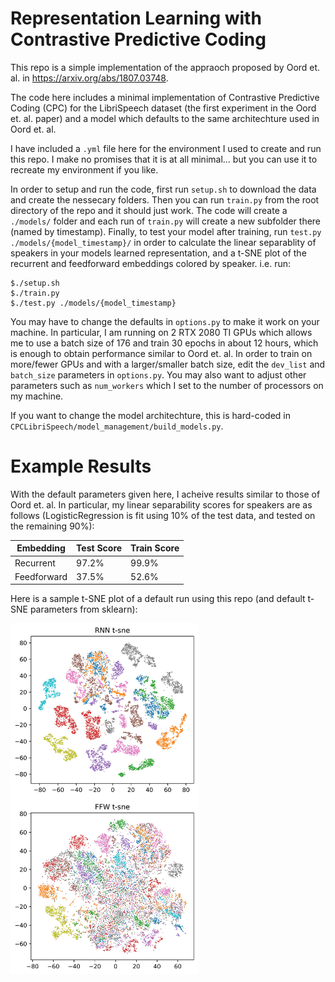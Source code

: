 # Representation Learning with Contrastive Predictive Coding

This repo is a simple implementation of the appraoch proposed by Oord et. al. in https://arxiv.org/abs/1807.03748. 

The code here includes a minimal implementation of Contrastive Predictive Coding (CPC) for the LibriSpeech dataset (the first experiment in the Oord et. al. paper) and a model which defaults to the same architechture used in Oord et. al. 

I have included a `.yml` file here for the environment I used to create and run this repo. I make no promises that it is at all minimal... but you can use it to recreate my environment if you like.

In order to setup and run the code, first run `setup.sh` to download the data and create the nessecary folders. Then you can run `train.py` from the root directory of the repo and it should just work. The code will create a `./models/` folder and each run of `train.py` will create a new subfolder there (named by timestamp). Finally, to test your model after training, run `test.py ./models/{model_timestamp}/` in order to calculate the linear separablity of speakers in your models learned representation, and a t-SNE plot of the recurrent and feedforward embeddings colored by speaker. i.e. run:

```
$./setup.sh
$./train.py
$./test.py ./models/{model_timestamp}
```

You may have to change the defaults in `options.py` to make it work on your machine. In particular, I am running on 2 RTX 2080 TI GPUs which allows me to use a batch size of 176 and train 30 epochs in about 12 hours, which is enough to obtain performance similar to Oord et. al. In order to train on more/fewer GPUs and with a larger/smaller batch size, edit the `dev_list` and `batch_size` parameters in `options.py`. You may also want to adjust other parameters such as `num_workers` which I set to the number of processors on my machine.

If you want to change the model architechture, this is hard-coded in `CPCLibriSpeech/model_management/build_models.py`.

# Example Results

With the default parameters given here, I acheive results similar to those of Oord et. al. In particular, my linear separability scores for speakers are as follows (LogisticRegression is fit using 10\% of the test data, and tested on the remaining 90\%):

Embedding | Test Score | Train Score
------------ | ------------- | ---------------
Recurrent | 97.2% | 99.9%
Feedforward | 37.5% | 52.6%

Here is a sample t-SNE plot of a default run using this repo (and default t-SNE parameters from sklearn):

<img src="./assets/tsne_embedding.jpg" alt="tsne embedding" width="300"/>
